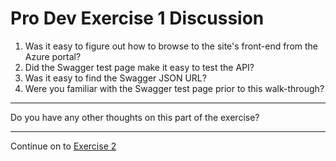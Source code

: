 # Pro Dev Exercise 1 Discussion

1. Was it easy to figure out how to browse to the site's front-end from the Azure portal?
1. Did the Swagger test page make it easy to test the API?
1. Was it easy to find the Swagger JSON URL?
1. Were you familiar with the Swagger test page prior to this walk-through?

---

Do you have any other thoughts on this part of the exercise?

---

Continue on to [Exercise 2](exercise-2.md)
